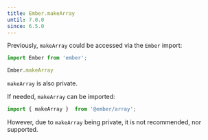 ```yaml
---
title: Ember.makeArray
until: 7.0.0
since: 6.5.0
---
```



Previously, `makeArray` could be accessed via the `Ember` import:
```js
import Ember from 'ember';

Ember.makeArray
```
`makeArray` is also private.

If needed, `makeArray` can be imported:
```js
import { makeArray }  from '@ember/array';
```

However, due to `makeArray` being private, it is not recommended, nor supported.
